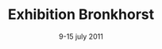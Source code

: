 ---
layout: lightbox-gallery
title: "Exhibition Bronkhorst"
subtitle: "9-15 july 2011"
intro: "the Netherlands"
gallery:
  - image: "Uitnood Bronkhorst klein.jpg"
    title: "Exhibition invitation"
  - image: "news/Expo Bronkhorst klein.jpg"
    title: "Exhibition Bronkhorst 2011"
---